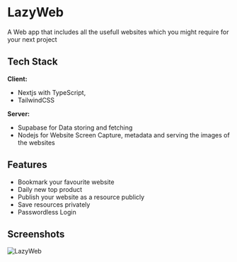 
# LazyWeb

A Web app that includes all the usefull websites which you might require for your next project


## Tech Stack

**Client:** 
- Nextjs with TypeScript,
- TailwindCSS

**Server:** 
- Supabase for Data storing and fetching 
- Nodejs for Website Screen Capture, metadata and serving the images of the websites


## Features

- Bookmark your favourite website
- Daily new top product
- Publish your website as a resource publicly
- Save resources privately
- Passwordless Login

## Screenshots
![LazyWeb](https://user-images.githubusercontent.com/90952604/209479725-b5cd3d7f-1b60-41f3-a929-c51861aa2dec.png)


